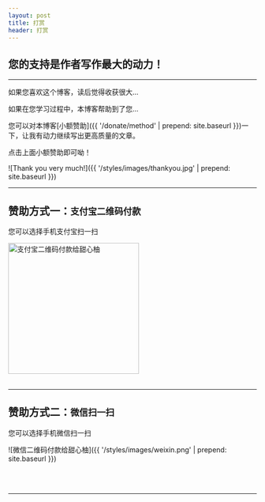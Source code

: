 ```yaml
---
layout: post
title: 打赏
header: 打赏
---
```


您的支持是作者写作最大的动力！
------------------------------
<hr>

如果您喜欢这个博客，读后觉得收获很大...

如果在您学习过程中，本博客帮助到了您...

您可以对本博客[小额赞助]({{ '/donate/method' | prepend: site.baseurl }})一下，让我有动力继续写出更高质量的文章。

点击上面小额赞助即可呦！
<br>

![Thank you very much!]({{ '/styles/images/thankyou.jpg' | prepend: site.baseurl }})
<br>

<hr>

赞助方式一：`支付宝二维码付款`
------------------------------

您可以选择手机支付宝扫一扫

<img src="{{ '/styles/images/zhifubao.png' | prepend: site.baseurl }}" alt="支付宝二维码付款给甜心柚" width="265" />

<br>
<br>

<hr>

赞助方式二：`微信扫一扫`
------------------------------

您可以选择手机微信扫一扫

![微信二维码付款给甜心柚]({{ '/styles/images/weixin.png' | prepend: site.baseurl }})

<br>
<br>

<hr>

